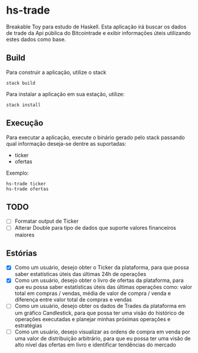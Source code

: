 # hs-trade
Breakable Toy para estudo de Haskell. Esta aplicação irá buscar os dados de trade da Api pública do Bitcointrade e exibir informações úteis utilizando estes dados como base.

## Build
Para construir a aplicação, utilize o stack

    stack build

Para instalar a aplicação em sua estação, utilize:

    stack install

## Execução
Para executar a aplicação, execute o binário gerado pelo stack passando qual informação deseja-se dentre as suportadas: 

- ticker
- ofertas

Exemplo:

    hs-trade ticker
    hs-trade ofertas

## TODO
- [ ] Formatar output de Ticker
- [ ] Alterar Double para tipo de dados que suporte valores financeiros maiores

## Estórias
- [x] Como um usuário, desejo obter o Ticker da plataforma, para que possa saber estatísticas úteis das últimas 24h de operações
- [x] Como um usuário, desejo obter o livro de ofertas da plataforma, para que eu possa saber estatísticas úteis das últimas operações como: valor total em compras / vendas, média de valor de compra / venda e diferença entre valor total de compras e vendas
- [ ] Como um usuário, desejo obter os dados de Trades da plataforma em um gráfico Candlestick, para que possa ter uma visão do histórico de operações executadas e planejar minhas próximas operações e estratégias
- [ ] Como um usuário, desejo visualizar as ordens de compra em venda por uma valor de distribuição arbitrário, para que eu possa ter uma visão de alto nível das ofertas em livro e identificar tendências do mercado